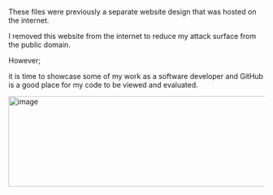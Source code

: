 These files were previously a separate website design that was hosted on the internet.

I removed this website from the internet to reduce my attack surface from the public domain.

However;

it is time to showcase some of my work as a software developer and GitHub is a good place for my code to be viewed and evaluated.

<img width="632" height="178" alt="image" src="https://github.com/user-attachments/assets/a71a7355-e7c2-4d35-be75-948b1c80ddf7" />
